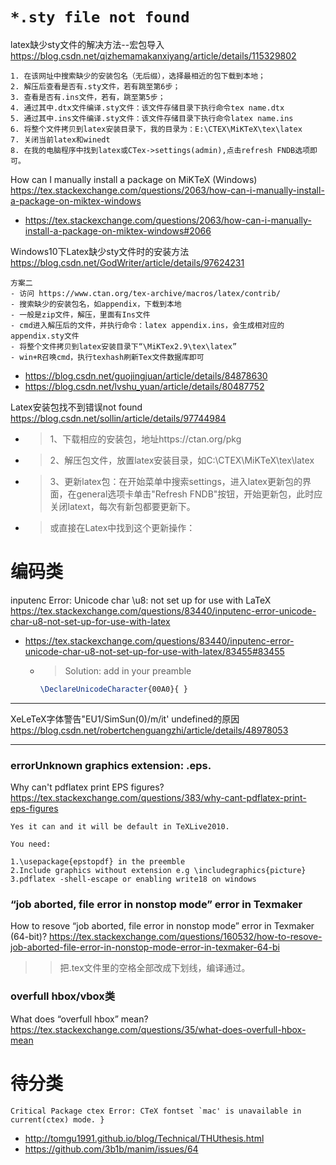 
# `*.sty file not found`

latex缺少sty文件的解决方法--宏包导入 https://blog.csdn.net/qizhemamakanxiyang/article/details/115329802
```console
1. 在该网址中搜索缺少的安装包名（无后缀），选择最相近的包下载到本地；
2. 解压后查看是否有.sty文件，若有跳至第6步；
3. 查看是否有.ins文件，若有，跳至第5步；
4. 通过其中.dtx文件编译.sty文件：该文件存储目录下执行命令tex name.dtx
5. 通过其中.ins文件编译.sty文件：该文件存储目录下执行命令latex name.ins
6. 将整个文件拷贝到latex安装目录下，我的目录为：E:\CTEX\MiKTeX\tex\latex
7. 关闭当前latex和winedt
8. 在我的电脑程序中找到latex或CTex->settings(admin),点击refresh FNDB选项即可。
```

How can I manually install a package on MiKTeX (Windows) https://tex.stackexchange.com/questions/2063/how-can-i-manually-install-a-package-on-miktex-windows
- https://tex.stackexchange.com/questions/2063/how-can-i-manually-install-a-package-on-miktex-windows#2066

Windows10下Latex缺少sty文件时的安装方法 https://blog.csdn.net/GodWriter/article/details/97624231
```console
方案二
- 访问 https://www.ctan.org/tex-archive/macros/latex/contrib/
- 搜索缺少的安装包名，如appendix，下载到本地
- 一般是zip文件，解压，里面有Ins文件
- cmd进入解压后的文件，并执行命令：latex appendix.ins，会生成相对应的appendix.sty文件
- 将整个文件拷贝到latex安装目录下“\MiKTex2.9\tex\latex”
- win+R召唤cmd，执行texhash刷新Tex文件数据库即可
```
- https://blog.csdn.net/guojingjuan/article/details/84878630
- https://blog.csdn.net/lvshu_yuan/article/details/80487752

Latex安装包找不到错误not found https://blog.csdn.net/sollin/article/details/97744984
- > 1、下载相应的安装包，地址https://ctan.org/pkg
- > 2、解压包文件，放置latex安装目录，如C:\CTEX\MiKTeX\tex\latex
- > 3、更新latex包：在开始菜单中搜索settings，进入latex更新包的界面，在general选项卡单击"Refresh FNDB"按钮，开始更新包，此时应关闭latext，每次有新包都要更新下。
- > 或直接在Latex中找到这个更新操作：

# 编码类

inputenc Error: Unicode char \u8: not set up for use with LaTeX https://tex.stackexchange.com/questions/83440/inputenc-error-unicode-char-u8-not-set-up-for-use-with-latex
- https://tex.stackexchange.com/questions/83440/inputenc-error-unicode-char-u8-not-set-up-for-use-with-latex/83455#83455
  * > Solution: add in your preamble
    ```tex
    \DeclareUnicodeCharacter{00A0}{ }
    ```

--------------------------------------------------

XeLeTeX字体警告"EU1/SimSun(0)/m/it' undefined的原因 https://blog.csdn.net/robertchenguangzhi/article/details/48978053

--------------------------------------------------

### errorUnknown graphics extension: .eps.

Why can't pdflatex print EPS figures? https://tex.stackexchange.com/questions/383/why-cant-pdflatex-print-eps-figures
```
Yes it can and it will be default in TeXLive2010.

You need:

1.\usepackage{epstopdf} in the preemble
2.Include graphics without extension e.g \includegraphics{picture}
3.pdflatex -shell-escape or enabling write18 on windows
```

### “job aborted, file error in nonstop mode” error in Texmaker

How to resove “job aborted, file error in nonstop mode” error in Texmaker (64-bit)? https://tex.stackexchange.com/questions/160532/how-to-resove-job-aborted-file-error-in-nonstop-mode-error-in-texmaker-64-bi
>> 把.tex文件里的空格全部改成下划线，编译通过。

### overfull hbox/vbox类

What does “overfull hbox” mean? https://tex.stackexchange.com/questions/35/what-does-overfull-hbox-mean

# 待分类

```Critical Package ctex Error: CTeX fontset `mac' is unavailable in current(ctex) mode. }```
- http://tomgu1991.github.io/blog/Technical/THUthesis.html
- https://github.com/3b1b/manim/issues/64
